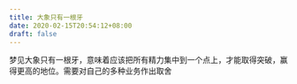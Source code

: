 ```yaml
---
title: 大象只有一根牙
date: 2020-02-15T20:54:12+08:00
draft: false
---
```


梦见大象只有一根牙，意味着应该把所有精力集中到一个点上，才能取得突破，赢得更高的地位。需要对自己的多种业务作出取舍